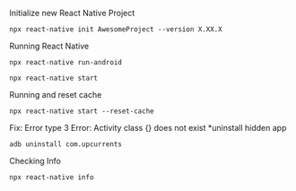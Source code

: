Initialize new React Native Project
```
npx react-native init AwesomeProject --version X.XX.X
```
Running React Native
```
npx react-native run-android
```
```
npx react-native start
```
Running and reset cache
```
npx react-native start --reset-cache
```

Fix: Error type 3 Error: Activity class {} does not exist
*uninstall hidden app
```
adb uninstall com.upcurrents
```

Checking Info 
```
npx react-native info
```
